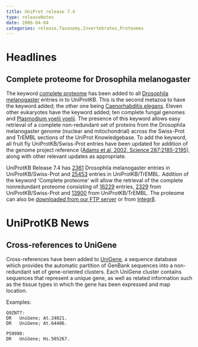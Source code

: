 ```yaml
---
title: UniProt release 7.4
type: releaseNotes
date: 2006-04-04
categories: release,Taxonomy,Invertebrates,Proteomes
---
```


# Headlines

## Complete proteome for Drosophila melanogaster

The keyword [complete proteome](https://www.uniprot.org/keywords/KW-0181) has been added to all [Drosophila melanogaster](https://www.uniprot.org/taxonomy/7227) entries in to UniProtKB. This is the second metazoa to have the keyword added; the other one being [Caenorhabditis elegans](https://www.uniprot.org/taxonomy/6239). Eleven other eukaryotes have the keyword added; ten complete fungal genomes and [Plasmodium yoelii yoelii](https://www.uniprot.org/taxonomy/73239). The presence of this keyword allows easy retrieval of a complete non-redundant set of proteins from the Drosophila melanogaster genome (nuclear and mitochondrial) across the Swiss-Prot and TrEMBL sections of the UniProt Knowledgebase. To add the keyword, all fruit fly UniProtKB/Swiss-Prot entries have been updated for addition of the genome project reference ([Adams et al, 2002, Science 287:2185-2195](http://view.ncbi.nlm.nih.gov/pubmed/10731132)), along with other relevant updates as appropriate.

UniProtKB Release 7.4 has [2361](https://www.uniprot.org/uniprotkb?query=organism_id:7227+reviewed:true) Drosophila melanogaster entries in UniProtKB/Swiss-Prot and [25453](https://www.uniprot.org/uniprotkb?query=organism_id:7227+reviewed:false) entries in UniProtKB/TrEMBL. Addition of the keyword 'Complete proteome' will allow the retrieval of the complete nonredundant proteome consisting of [16229](https://www.uniprot.org/uniprotkb?query=organism_id:7227+keyword:KW-0181+reviewed:true) entries, [2329](https://www.uniprot.org/uniprotkb?query=organism_id:7227+keyword:KW-0181+reviewed:true) from UniProtKB/Swiss-Prot and [13900](https://www.uniprot.org/uniprotkb?query=organism_id:7227+keyword:KW-0181+reviewed:false) from UniProtKB/TrEMBL. The proteome can also be [downloaded from our FTP server](ftp://ftp.expasy.org/databases/complete_proteomes/entries/eukaryota/DROME.dat) or from [Integr8](http://www.ebi.ac.uk/integr8/QuickSearch.do?action=doOrgSearch&organismName=drosophila).

# UniProtKB News

## Cross-references to UniGene

Cross-references have been added to [UniGene](http://www.ncbi.nlm.nih.gov/entrez/query.fcgi?db=UniGene), a sequence database which provides the automatic partition of GenBank sequences into a non-redundant set of gene-oriented clusters. Each UniGene cluster contains sequences that represent a unique gene, as well as related information such as the tissue types in which the gene has been expressed and map location.

Examples:

    Q9ZNT7:
    DR   UniGene; At.24021.
    DR   UniGene; At.64486.

    P59990:
    DR   UniGene; Hs.505267.
